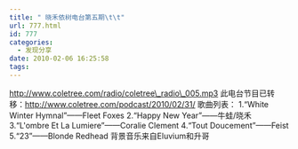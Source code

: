 ```yaml
---
title: " 晓禾依树电台第五期\t\t"
url: 777.html
id: 777
categories:
  - 发现分享
date: 2010-02-06 16:25:58
tags:
---
```


http://www.coletree.com/radio/coletree\_radio\_005.mp3 此电台节目已转移：http://www.coletree.com/podcast/2010/02/31/ 歌曲列表： 1.“White Winter Hymnal”——Fleet Foxes 2.“Happy New Year”——牛蛙/晓禾 3.“L'ombre Et La Lumiere”——Coralie Clement 4.“Tout Doucement”——Feist 5.“23”——Blonde Redhead 背景音乐来自Eluvium和升哥
